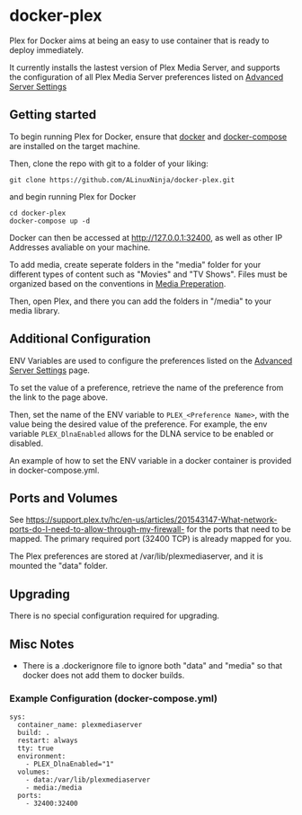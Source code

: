 # docker-plex

Plex for Docker aims at being an easy to use container that is ready to deploy immediately.

It currently installs the lastest version of Plex Media Server, and supports the configuration of all Plex Media Server preferences listed on [Advanced Server Settings](https://support.plex.tv/hc/en-us/articles/201105343-Advanced-Server-Settings)

## Getting started

To begin running Plex for Docker, ensure that [docker](https://docs.docker.com/engine/installation/) and [docker-compose](https://docs.docker.com/compose/install/) are installed on the target machine.

Then, clone the repo with git to a folder of your liking:
```
git clone https://github.com/ALinuxNinja/docker-plex.git
```
and begin running Plex for Docker
```
cd docker-plex
docker-compose up -d
```
Docker can then be accessed at http://127.0.0.1:32400, as well as other IP Addresses avaliable on your machine.

To add media, create seperate folders in the "media" folder for your different types of content such as "Movies" and "TV Shows".
Files must be organized based on the conventions in [Media Preperation](https://support.plex.tv/hc/en-us/categories/200028098-Media-Preparation).

Then, open Plex, and there you can add the folders in "/media" to your media library.

## Additional Configuration
ENV Variables are used to configure the preferences listed on the [Advanced Server Settings](https://support.plex.tv/hc/en-us/articles/201105343-Advanced-Server-Settings) page.

To set the value of a preference, retrieve the name of the preference from the link to the page above.

Then, set the name of the ENV  variable to `PLEX_<Preference Name>`, with the value being the desired value of the preference. For example, the env variable `PLEX_DlnaEnabled` allows for the DLNA service to be enabled or disabled.

An example of how to set the ENV variable in a docker container is provided in docker-compose.yml.

## Ports and Volumes
See https://support.plex.tv/hc/en-us/articles/201543147-What-network-ports-do-I-need-to-allow-through-my-firewall- for the ports that need to be mapped. The primary required port (32400 TCP) is already mapped for you.

The Plex preferences are stored at /var/lib/plexmediaserver, and it is mounted the "data" folder.

## Upgrading
There is no special configuration required for upgrading.

## Misc Notes
 -  There is a .dockerignore file to ignore both "data" and "media" so that docker does not add them to docker builds.

### Example Configuration (docker-compose.yml)
```
sys:
  container_name: plexmediaserver
  build: .
  restart: always
  tty: true
  environment:
    - PLEX_DlnaEnabled="1"
  volumes:
    - data:/var/lib/plexmediaserver
    - media:/media
  ports:
    - 32400:32400
```

